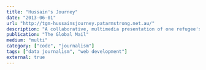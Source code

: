 ```yaml
---
title: "Hussain's Journey"
date: "2013-06-01"
url: "http://tgm-hussainsjourney.patarmstrong.net.au/"
description: "A collaborative, multimedia presentation of one refugee's journey from Afghanistan to Australia. I was reposnsible for all the mapping stuff."
publication: "The Global Mail"
medium: "multi"
category: ["code", "journalism"]
tags: ["data journalism", "web development"]
external: true
---
```


